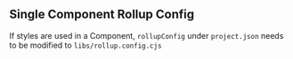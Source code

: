 ## Single Component Rollup Config

If styles are used in a Component, `rollupConfig` under `project.json` needs to be modified to `libs/rollup.config.cjs`
